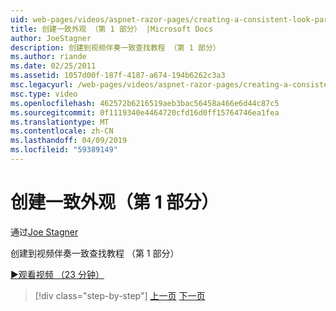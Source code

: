 ```yaml
---
uid: web-pages/videos/aspnet-razor-pages/creating-a-consistent-look-part-1
title: 创建一致外观 （第 1 部分） |Microsoft Docs
author: JoeStagner
description: 创建到视频伴奏一致查找教程 （第 1 部分）
ms.author: riande
ms.date: 02/25/2011
ms.assetid: 1057d00f-187f-4187-a674-194b6262c3a3
msc.legacyurl: /web-pages/videos/aspnet-razor-pages/creating-a-consistent-look-part-1
msc.type: video
ms.openlocfilehash: 462572b6216519aeb3bac56458a466e6d44c87c5
ms.sourcegitcommit: 0f1119340e4464720cfd16d0ff15764746ea1fea
ms.translationtype: MT
ms.contentlocale: zh-CN
ms.lasthandoff: 04/09/2019
ms.locfileid: "59389149"
---
```

# <a name="creating-a-consistent-look-part-1"></a>创建一致外观（第 1 部分）

通过[Joe Stagner](https://github.com/JoeStagner)

创建到视频伴奏一致查找教程 （第 1 部分）

[&#9654;观看视频 （23 分钟）](https://channel9.msdn.com/Blogs/ASP-NET-Site-Videos/creating-a-consistent-look-part-1)

> [!div class="step-by-step"]
> [上一页](introduction-to-aspnet-web-programming-using-the-razor-syntax.md)
> [下一页](creating-a-consistent-look-part-2.md)
